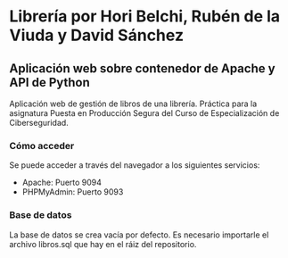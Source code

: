 # Librería por Hori Belchi, Rubén de la Viuda y David Sánchez
## Aplicación web sobre contenedor de Apache y API de Python

Aplicación web de gestión de libros de una librería. Práctica para la asignatura Puesta en Producción Segura del Curso de Especialización de Ciberseguridad.

### Cómo acceder
Se puede acceder a través del navegador a los siguientes servicios:
* Apache: Puerto 9094
* PHPMyAdmin: Puerto 9093

### Base de datos
La base de datos se crea vacía por defecto. Es necesario importarle el archivo libros.sql que hay en el ráiz del repositorio.

